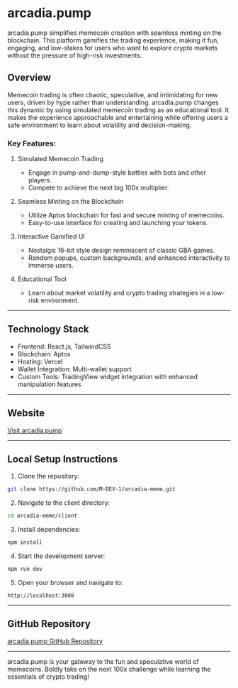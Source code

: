 # arcadia.pump

arcadia.pump simplifies memecoin creation with seamless minting on the blockchain. This platform gamifies the trading experience, making it fun, engaging, and low-stakes for users who want to explore crypto markets without the pressure of high-risk investments.

## Overview

Memecoin trading is often chaotic, speculative, and intimidating for new users, driven by hype rather than understanding. arcadia.pump changes this dynamic by using simulated memecoin trading as an educational tool. It makes the experience approachable and entertaining while offering users a safe environment to learn about volatility and decision-making.

### Key Features:

1. Simulated Memecoin Trading

   - Engage in pump-and-dump-style battles with bots and other players.
   - Compete to achieve the next big 100x multiplier.

2. Seamless Minting on the Blockchain

   - Utilize Aptos blockchain for fast and secure minting of memecoins.
   - Easy-to-use interface for creating and launching your tokens.

3. Interactive Gamified UI

   - Nostalgic 16-bit style design reminiscent of classic GBA games.
   - Random popups, custom backgrounds, and enhanced interactivity to immerse users.

4. Educational Tool
   - Learn about market volatility and crypto trading strategies in a low-risk environment.

---

## Technology Stack

- Frontend: React.js, TailwindCSS
- Blockchain: Aptos
- Hosting: Vercel
- Wallet Integration: Multi-wallet support
- Custom Tools: TradingView widget integration with enhanced manipulation features

---

## Website

[Visit arcadia.pump](https://arcadiapump.vercel.app/)

---

## Local Setup Instructions

1. Clone the repository:

```bash
git clone https://github.com/M-DEV-1/arcadia-meme.git
```

2. Navigate to the client directory:

```bash
cd arcadia-meme/client
```

3. Install dependencies:

```bash
npm install
```

4. Start the development server:

```bash
npm run dev
```

5. Open your browser and navigate to:

```
http://localhost:3000
```

---

## GitHub Repository

[arcadia.pump GitHub Repository](https://github.com/M-DEV-1/arcadia-meme)

---

arcadia.pump is your gateway to the fun and speculative world of memecoins. Boldly take on the next 100x challenge while learning the essentials of crypto trading!

